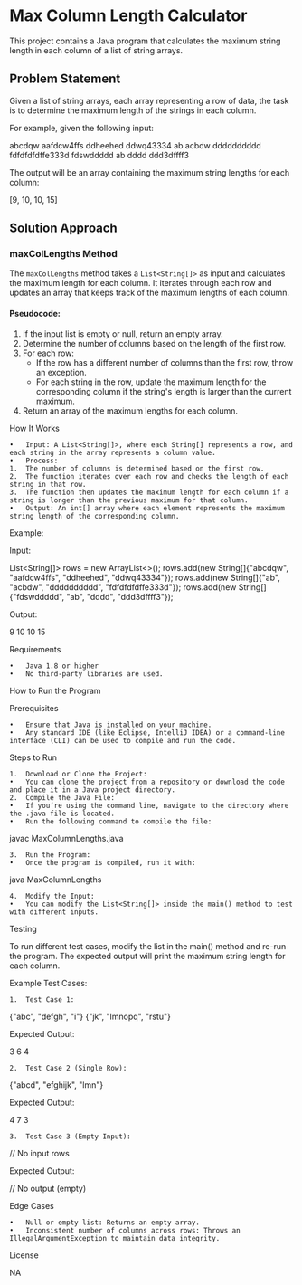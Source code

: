 # Max Column Length Calculator

This project contains a Java program that calculates the maximum string length in each column of a list of string arrays.

## Problem Statement

Given a list of string arrays, each array representing a row of data, the task is to determine the maximum length of the strings in each column.

For example, given the following input:

abcdqw      aafdcw4ffs    ddheehed    ddwq43334
ab          acbdw         dddddddddd  fdfdfdfdffe333d
fdswddddd   ab            dddd        ddd3dffff3

The output will be an array containing the maximum string lengths for each column:

[9, 10, 10, 15]

## Solution Approach

### maxColLengths Method

The `maxColLengths` method takes a `List<String[]>` as input and calculates the maximum length for each column. It iterates through each row and updates an array that keeps track of the maximum lengths of each column.

#### Pseudocode:
1. If the input list is empty or null, return an empty array.
2. Determine the number of columns based on the length of the first row.
3. For each row:
   - If the row has a different number of columns than the first row, throw an exception.
   - For each string in the row, update the maximum length for the corresponding column if the string's length is larger than the current maximum.
4. Return an array of the maximum lengths for each column.

How It Works

	•	Input: A List<String[]>, where each String[] represents a row, and each string in the array represents a column value.
	•	Process:
	1.	The number of columns is determined based on the first row.
	2.	The function iterates over each row and checks the length of each string in that row.
	3.	The function then updates the maximum length for each column if a string is longer than the previous maximum for that column.
	•	Output: An int[] array where each element represents the maximum string length of the corresponding column.

Example:

Input:

List<String[]> rows = new ArrayList<>();
rows.add(new String[]{"abcdqw", "aafdcw4ffs", "ddheehed", "ddwq43334"});
rows.add(new String[]{"ab", "acbdw", "dddddddddd", "fdfdfdfdffe333d"});
rows.add(new String[]{"fdswddddd", "ab", "dddd", "ddd3dffff3"});

Output:

9 10 10 15

Requirements

	•	Java 1.8 or higher
	•	No third-party libraries are used.

How to Run the Program

Prerequisites

	•	Ensure that Java is installed on your machine.
	•	Any standard IDE (like Eclipse, IntelliJ IDEA) or a command-line interface (CLI) can be used to compile and run the code.

Steps to Run

	1.	Download or Clone the Project:
	•	You can clone the project from a repository or download the code and place it in a Java project directory.
	2.	Compile the Java File:
	•	If you’re using the command line, navigate to the directory where the .java file is located.
	•	Run the following command to compile the file:

javac MaxColumnLengths.java


	3.	Run the Program:
	•	Once the program is compiled, run it with:

java MaxColumnLengths


	4.	Modify the Input:
	•	You can modify the List<String[]> inside the main() method to test with different inputs.

Testing

To run different test cases, modify the list in the main() method and re-run the program. The expected output will print the maximum string length for each column.

Example Test Cases:

	1.	Test Case 1:

{"abc", "defgh", "i"}
{"jk", "lmnopq", "rstu"}

Expected Output:

3 6 4


	2.	Test Case 2 (Single Row):

{"abcd", "efghijk", "lmn"}

Expected Output:

4 7 3


	3.	Test Case 3 (Empty Input):

// No input rows

Expected Output:

// No output (empty)



Edge Cases

	•	Null or empty list: Returns an empty array.
	•	Inconsistent number of columns across rows: Throws an IllegalArgumentException to maintain data integrity.

License

NA